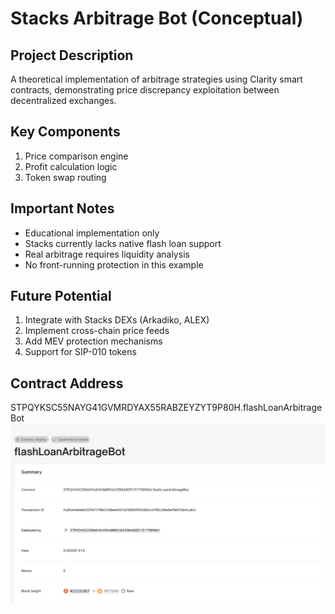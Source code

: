 # Stacks Arbitrage Bot (Conceptual)

## Project Description
A theoretical implementation of arbitrage strategies using Clarity smart contracts, demonstrating price discrepancy exploitation between decentralized exchanges.

## Key Components
1. Price comparison engine
2. Profit calculation logic
3. Token swap routing

## Important Notes
- Educational implementation only
- Stacks currently lacks native flash loan support
- Real arbitrage requires liquidity analysis
- No front-running protection in this example

## Future Potential
1. Integrate with Stacks DEXs (Arkadiko, ALEX)
2. Implement cross-chain price feeds
3. Add MEV protection mechanisms
4. Support for SIP-010 tokens

## Contract Address
STPQYKSC55NAYG41GVMRDYAX55RABZEYZYT9P80H.flashLoanArbitrageBot
![alt text](image.png)